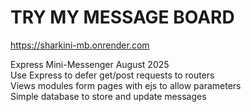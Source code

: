 # TRY MY MESSAGE BOARD

https://sharkini-mb.onrender.com

Express Mini-Messenger August 2025  
Use Express to defer get/post requests to routers  
Views modules form pages with ejs to allow parameters  
Simple database to store and update messages
